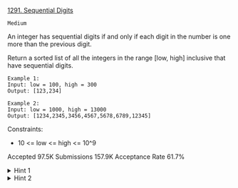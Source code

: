[1291. Sequential Digits](https://leetcode.com/problems/sequential-digits)

`Medium`

An integer has sequential digits if and only if each digit in the number is one more than the previous digit.

Return a sorted list of all the integers in the range [low, high] inclusive that have sequential digits.

```
Example 1:
Input: low = 100, high = 300
Output: [123,234]

Example 2:
Input: low = 1000, high = 13000
Output: [1234,2345,3456,4567,5678,6789,12345]
``` 

Constraints:

- 10 <= low <= high <= 10^9

Accepted
97.5K
Submissions
157.9K
Acceptance Rate
61.7%

<details>
<summary>Hint 1</summary>

Generate all numbers with sequential digits and check if they are in the given range.

</details>
<details>
<summary>Hint 2</summary>

Fix the starting digit then do a recursion that tries to append all valid digits.

</details>